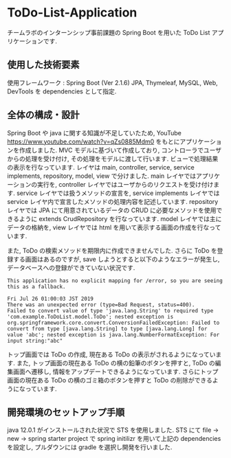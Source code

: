 # ToDo-List-Application
チームラボのインターンシップ事前課題の Spring Boot を用いた ToDo List アプリケーションです.

## 使用した技術要素
使用フレームワーク : Spring Boot (Ver 2.1.6)
JPA, Thymeleaf, MySQL, Web, DevTools を dependencies として指定.

## 全体の構成・設計
Spring Boot や java に関する知識が不足していたため, YouTube https://www.youtube.com/watch?v=qZs0885Mdm0 をもとにアプリケーションを作成しました.
MVC モデルに基づいて作成しており, コントローラでユーザからの処理を受け付け, その処理をモデルに渡して行います.  ビューで処理結果の表示を行なっています.
レイヤは main, controller, service, service implements, repository, model, view で分けました.  main レイヤではアプリケーションの実行を, controller レイヤではユーザからのリクエストを受け付けます.  service レイヤでは扱うメソッドの宣言を, service implements レイヤでは service レイヤ内で宣言したメソッドの処理内容を記述しています.  repository レイヤでは JPA にて用意されているデータの CRUD に必要なメソッドを使用できるように extends CrudRepository を行なっています.  model レイヤでは主にデータの格納を, view レイヤでは html を用いて表示する画面の作成を行なっています.

また, ToDo の検索メソッドを期限内に作成できませんでした.  さらに ToDo を登録する画面はあるのですが, save しようとすると以下のようなエラーが発生し, データベースへの登録ができていない状況です. 
```
This application has no explicit mapping for /error, so you are seeing this as a fallback.

Fri Jul 26 01:00:03 JST 2019
There was an unexpected error (type=Bad Request, status=400).
Failed to convert value of type 'java.lang.String' to required type 'com.example.ToDoList.model.ToDo'; nested exception is org.springframework.core.convert.ConversionFailedException: Failed to convert from type [java.lang.String] to type [java.lang.Long] for value 'abc'; nested exception is java.lang.NumberFormatException: For input string:"abc"
```

トップ画面では ToDo の作成, 現在ある ToDo の表示がされるようになっています.  また, トップ画面の現在ある ToDo の横の鉛筆のボタンを押すと, ToDo の編集画面へ遷移し, 情報をアップデートできるようになっています.  さらにトップ画面の現在ある ToDo の横のゴミ箱のボタンを押すと ToDo の削除ができるようになっています.

## 開発環境のセットアップ手順
java 12.0.1 がインストールされた状況で STS を使用しました.  STS にて file -> new -> spring starter project で spring initilizr を用いて上記の dependencies を設定し, プルダウンには gradle を選択し開発を行いました. 


